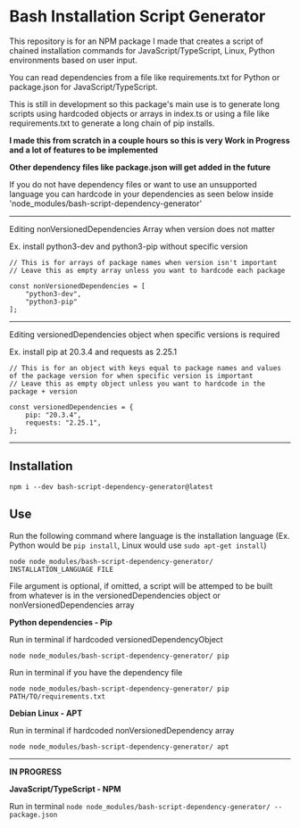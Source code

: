 # Bash Installation Script Generator

This repository is for an NPM package I made that creates a script of chained installation commands for JavaScript/TypeScript, Linux, Python environments based on user input.

You can read dependencies from a file like requirements.txt for Python or package.json for JavaScript/TypeScript.

This is still in development so this package's main use is to generate long scripts using hardcoded objects or arrays in index.ts or using a file like requirements.txt to generate a long chain of pip installs.

**I made this from scratch in a couple hours so this is very Work in Progress and a lot of features to be implemented**

**Other dependency files like package.json will get added in the future**

If you do not have dependency files or want to use an unsupported language you can hardcode in your dependencies as seen below inside 'node_modules/bash-script-dependency-generator'

---

Editing nonVersionedDependencies Array when version does not matter

Ex. install python3-dev and python3-pip without specific version

```
// This is for arrays of package names when version isn't important
// Leave this as empty array unless you want to hardcode each package

const nonVersionedDependencies = [
	"python3-dev",
	"python3-pip"
];
```

---

Editing versionedDependencies object when specific versions is required

Ex. install pip at 20.3.4 and requests as 2.25.1

```
// This is for an object with keys equal to package names and values of the package version for when specific version is important
// Leave this as empty object unless you want to hardcode in the package + version

const versionedDependencies = {
	pip: "20.3.4",
	requests: "2.25.1",
};

```

---

## Installation

`npm i --dev bash-script-dependency-generator@latest`

## Use

Run the following command where language is the installation language (Ex. Python would be `pip install`, Linux would use `sudo apt-get install`)

`node node_modules/bash-script-dependency-generator/ INSTALLATION_LANGUAGE FILE`

File argument is optional, if omitted, a script will be attemped to be built from whatever is in the versionedDependencies object or nonVersionedDependencies array

**Python dependencies - Pip**

Run in terminal if hardcoded versionedDependencyObject

`node node_modules/bash-script-dependency-generator/ pip`

Run in terminal if you have the dependency file

`node node_modules/bash-script-dependency-generator/ pip PATH/TO/requirements.txt`

**Debian Linux - APT**

Run in terminal if hardcoded nonVersionedDependency array

`node node_modules/bash-script-dependency-generator/ apt`

---

**IN PROGRESS**

**JavaScript/TypeScript - NPM**

Run in terminal
`node node_modules/bash-script-dependency-generator/ -- package.json`
